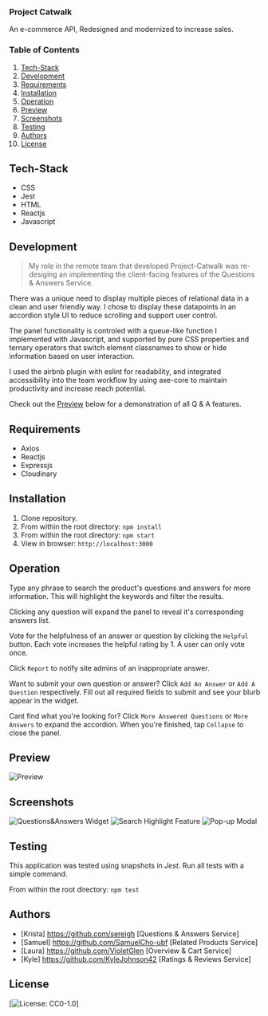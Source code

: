 ### Project Catwalk

An e-commerce API, Redesigned and modernized to increase sales.

### Table of Contents

1. [Tech-Stack](#Tech-Stack)
2. [Development](#Development)
3. [Requirements](#Requirements)
4. [Installation](#Installation)
5. [Operation](#Operation)
6. [Preview](#Preview)
7. [Screenshots](#Screenshots)
8. [Testing](#Testing)
9. [Authors](#Authors)
10. [License](#License)

## Tech-Stack

* CSS
* Jest
* HTML
* Reactjs
* Javascript

## Development

> My role in the remote team that developed Project-Catwalk was re-desiging an implementing the client-facing features of the Questions & Answers Service.
> 
There was a unique need to display multiple pieces of relational data in a clean and user friendly way. I chose to display these datapoints in an accordion style UI to reduce scrolling and support user control. 
 
 The panel functionality is controled with a queue-like function I implemented with Javascript, and supported by pure CSS properties and ternary operators that switch element classnames to show or hide information based on user interaction.
 
I used the airbnb plugin with eslint for readability, and integrated accessibility into the team workflow by using axe-core to maintain productivity and increase reach potential. 
 
 Check out the [Preview](#Preview) below for a demonstration of all Q & A features. 

## Requirements

* Axios
* Reactjs
* Expressjs
* Cloudinary

## Installation

1. Clone repository.
2. From within the root directory:
``
npm install
``
3. From within the root directory:
``
npm start
``
4. View in browser:
``
http://localhost:3000
``

## Operation

Type any phrase to search the product's questions and answers for more information. This will highlight the keywords and filter the results. 

Clicking any question will expand the panel to reveal it's corresponding answers list.

Vote for the helpfulness of an answer or question by clicking the ``Helpful`` button. Each vote increases the helpful rating by 1. A user can only vote once.

Click ``Report`` to notify site admins of an inappropriate answer. 

Want to submit your own question or answer? Click ``Add An Answer`` or ``Add A Question`` respectively. Fill out all required fields to submit and see your blurb appear in the widget. 

Cant find what you're looking for? Click ``More Answered Questions`` or ``More Answers`` to expand the accordion. When you're finished, tap ``Collapse`` to close the panel.  

## Preview

![Preview](https://www.dropbox.com/s/dt8fjpi9csv4t17/qa-demo.gif?dl=0)


## Screenshots

![Questions&Answers Widget](https://www.dropbox.com/s/vzwutn8p4ly2zjc/qaSH.png?dl=0 "Questions&Answers Widget")
![Search Highlight Feature](https://www.dropbox.com/s/h194f86w3ka6g8e/qaHL.png?dl=0 "Search Highlight Feature")
![Pop-up Modal](https://www.dropbox.com/s/3h636in122vtxlq/qaM.png?dl=0 "Pop-up Modal")

## Testing

This application was tested using snapshots in *Jest*. Run all tests with a simple command. 

From within the root directory:
``
npm test
``

## Authors

- [Krista]
https://github.com/sereigh [Questions & Answers Service]
- [Samuel]
https://github.com/SamuelCho-ubf [Related Products Service]
- [Laura]
https://github.com/VioletGlen [Overview & Cart Service]
- [Kyle]
https://github.com/KyleJohnson42 [Ratings & Reviews Service]

## License 

[![License: CC0-1.0](https://licensebuttons.net/l/zero/1.0/80x15.png)]

